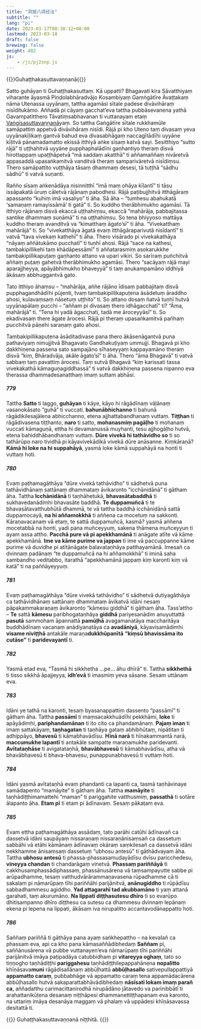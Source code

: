 ```yaml
---
title: "洞窟八颂经注"
subtitle: ""
lang: "pi"
date: 2023-03-17T08:38:12+08:00
lastmod: 2023-03-18
draft: false
brewing: false
weight: 402
js:
    - /js/pj2snp.js
---
```


{{<subtitle>}}Guhaṭṭhakasuttavaṇṇanā{{</subtitle>}}

Satto guhāyan ti Guhaṭṭhakasuttaṃ. Kā uppatti? Bhagavati kira Sāvatthiyaṃ viharante āyasmā Piṇḍolabhāradvājo Kosambiyaṃ Gaṃṅgātīre Āvaṭṭakaṃ nāma Utenassa uyyānaṃ, tattha agamāsi sītale padese divāvihāraṃ nisīditukāmo. Aññadā pi cāyaṃ gacchat’eva tattha pubbāsevanena yathā Gavampatitthero Tāvatiṃsabhavanan ti vuttanayam etaṃ [Vaṅgīsasuttavaṇṇanā](../212/)yaṃ. So tattha Gaṅgātīre sītale rukkhamūle samāpattiṃ appetvā divāvihāraṃ nisīdi. Rājā pi kho Uteno taṃ divasaṃ yeva uyyānakīḷikaṃ gantvā bahud eva divasabhāgaṃ naccagītādīhi uyyāne kīḷitvā pānamadamatto ekissā itthiyā aṅke sīsaṃ katvā sayi. Sesitthiyo “sutto rājā” ti uṭṭhahitvā uyyāne pupphaphalādīni gaṇhantiyo theraṃ disvā hirottappaṃ upaṭṭhāpetvā “mā saddaṃ akatthā” ti aññamaññaṃ nivāretvā appasaddā upasaṅkamitvā vanditvā theraṃ samparivāretvā nisīdiṃsu. Thero samāpattito vuṭṭhāya tāsaṃ dhammaṃ desesi, tā tuṭṭhā “sādhu sādhū” ti vatvā suṇanti.

Rañño sīsaṃ aṅkenādāya nisinnitthī “imā maṃ ohāya kīḷantī” ti tāsu issāpakatā ūruṃ cāletvā rājānaṃ pabodhesi. Rājā paṭibujjhitvā itthāgāraṃ apassanto “kuhiṃ imā vasaliyo” ti āha. Sā āha – “tumhesu abahukatā ‘samaṇaṃ ramayissāmā’ ti gatā” ti. So kuddho therābhimukho agamāsi. Tā itthiyo rājānaṃ disvā ekaccā uṭṭhahiṃsu, ekaccā “mahārāja, pabbajitassa santike dhammaṃ suṇāmā” ti na uṭṭhahiṃsu. So tena bhiyyoso mattāya kuddho theraṃ avanditvā va “kimatthaṃ āgato’sī” ti āha. “Vivekatthaṃ mahārājā” ti. So “vivekatthāya āgatā evaṃ itthāgāraparivutā nisīdantī” ti vatvā “tava vivekaṃ kathehī” ti āha. Thero visārado pi vivekakathāya “nāyaṃ aññātukāmo pucchatī” ti tuṇhī ahosi. Rājā “sace na kathesi, tambakipillikehi taṃ khādāpessāmī” ti aññatarasmiṃ asokarukkhe tambakipillikapuṭaṃ gaṇhanto attano va upari vikiri. So sarīraṃ puñchitvā aññaṃ puṭaṃ gahetvā therābhimukho agamāsi. Thero “sacāyaṃ rājā mayi aparajjheyya, apāyābhimukho bhaveyyā” ti taṃ anukampamāno iddhiyā ākāsaṃ abbhuggantvā gato.

Tato itthiyo āhaṃsu – “mahārāja, aññe rājāno īdisaṃ pabbajitaṃ disvā pupphagandhādīhi pūjenti, tvaṃ tambakipillikapuṭena āsādetuṃ āraddho ahosi, kulavaṃsaṃ nāsetuṃ uṭṭhito” ti. So attano dosaṃ ñatvā tuṇhī hutvā uyyānapālaṃ pucchi – “aññam pi divasaṃ thero idhāgacchatī” ti? “Āma, mahārājā” ti. “Tena hi yadā āgacchati, tadā me āroceyyāsī” ti. So ekadivasaṃ there āgate ārocesi. Rājā pi theraṃ upasaṅkamitvā pañhaṃ pucchitvā pāṇehi saraṇaṃ gato ahosi.

Tambakipillikapuṭena āsāditadivase pana thero ākāsenāgantvā puna pathaviyaṃ nimujjitvā Bhagavato Gandhakuṭiyaṃ ummujji. Bhagavā pi kho dakkhiṇena passena sato sampajāno sīhaseyyaṃ kappayamāno theraṃ disvā “kiṃ, Bhāradvāja, akāle āgato’sī” ti āha. Thero “āma Bhagavā” ti vatvā sabbaṃ taṃ pavattiṃ ārocesi. Taṃ sutvā Bhagavā “kiṃ karissati tassa vivekakathā kāmaguṇagiddhassā” ti vatvā dakkhiṇena passena nipanno eva therassa dhammadesanatthaṃ imaṃ suttam abhāsi.

##### 779

Tattha **Satto** ti laggo, **guhāyan** ti kāye, kāyo hi rāgādīnaṃ vāḷānaṃ vasanokāsato “guhā” ti vuccati. **bahunābhichanno** ti bahunā rāgādikilesajālena abhicchanno, etena ajjhattabandhanaṃ vuttaṃ. **Tiṭṭhan** ti rāgādivasena tiṭṭhanto, **naro** ti satto, **mohanasmiṃ pagāḷho** ti mohanaṃ vuccati kāmaguṇā, ettha hi devamanussā muyhanti, tesu ajjhogāḷho hutvā, etena bahiddhābandhanaṃ vuttaṃ. **Dūre vivekā hi tathāvidho so** ti so tathārūpo naro tividhā pi kāyavivekādikā vivekā dūre anāsanne. Kiṃkāraṇā? **Kāmā hi loke na hi suppahāyā**, yasmā loke kāmā suppahāyā na hontī ti vuttaṃ hoti.

##### 780

Evaṃ paṭhamagāthāya “dūre vivekā tathāvidho” ti sādhetvā puna tathāvidhānaṃ sattānaṃ dhammataṃ āvikaronto “icchānidānā” ti gātham āha. Tattha **Icchānidānā** ti taṇhāhetukā, **bhavasātabaddhā** ti sukhavedanādimhi bhavasāte baddhā. **Te duppamuñcā** ti te bhavasātavatthubhūtā dhammā, te vā tattha baddhā icchānidānā sattā duppamocayā, **na hi aññamokkhā** ti aññena ca mocetuṃ na sakkonti. Kāraṇavacanaṃ vā etaṃ, te sattā duppamuñcā, kasmā? yasmā aññena mocetabbā na honti, yadi pana muñceyyuṃ, sakena thāmena muñceyyun ti ayam assa attho. **Pacchā pure vā pi apekkhamānā** ti anāgate atīte vā kāme apekkhamānā. **Ime va kāme purime va jappan** ti ime vā paccuppanne kāme purime vā duvidhe pi atītānāgate balavataṇhāya patthayamānā. Imesañ ca dvinnaṃ padānaṃ “te duppamuñcā na hi aññamokkhā” ti iminā saha sambandho veditabbo, itarathā “apekkhamānā jappaṃ kiṃ karonti kiṃ vā katā” ti na paññāyeyyuṃ.

##### 781

Evaṃ paṭhamagāthāya “dūre vivekā tathāvidho” ti sādhetvā dutiyagāthāya ca tathāvidhānaṃ sattānaṃ dhammataṃ āvikatvā idāni nesaṃ pāpakammakaraṇaṃ āvikaronto “kāmesu giddhā” ti gātham āha. Tass’attho – **Te** sattā **kāmesu** paribhogataṇhāya **giddhā** pariyesanādim anuyuttattā **pasutā** sammoham āpannattā **pamūḷhā** avagamanatāya maccharitāya buddhādīnaṃ vacanaṃ anādiyanatāya ca **avadāniyā**, kāyavisamādimhi **visame niviṭṭhā** antakāle maraṇa**dukkhūpanītā** **“kiṃsū bhavissāma ito cutāse”** ti **paridevayantī** ti.

##### 782

Yasmā etad eva, “Tasmā hi sikkhetha …pe… āhu dhīrā” ti. Tattha **sikkhethā** ti tisso sikkhā āpajjeyya, **idh’evā** ti imasmiṃ yeva sāsane. Sesam uttānam eva.

##### 783

Idāni ye tathā na karonti, tesaṃ byasanappattiṃ dassento “passāmī” ti gātham āha. Tattha **passāmī** ti maṃsacakkhuādīhi pekkhāmi, **loke** ti apāyādimhi, **pariphandamānan** ti ito cito ca phandamānaṃ. **Pajaṃ iman** ti imaṃ sattakāyaṃ, **taṇhagatan** ti taṇhāya gataṃ abhibhūtaṃ, nipātitan ti adhippāyo, **bhavesū** ti kāmabhavādīsu. **Hīnā narā** ti hīnakammantā narā, **maccumukhe lapantī** ti antakāle sampatte maraṇamukhe paridevanti. **Avītataṇhāse** ti avigatataṇhā, **bhavābhavesū** ti kāmabhavādīsu, atha vā bhavābhavesū ti bhava-bhavesu, punappunabhavesū ti vuttaṃ hoti.

##### 784

Idāni yasmā avītataṇhā evaṃ phandanti ca lapanti ca, tasmā taṇhāvinaye samādapento “mamāyite” ti gātham āha. Tattha **mamāyite** ti taṇhādiṭṭhimamattehi “maman” ti pariggahite vatthusmiṃ, **passathā** ti sotāre ālapanto āha. **Etam pī** ti etam pi ādīnavaṃ. Sesaṃ pākaṭam eva.

##### 785

Evam ettha paṭhamagāthāya assādaṃ, tato parāhi catūhi ādīnavañ ca dassetvā idāni saupāyaṃ nissaraṇaṃ nissaraṇānisaṃsañ ca dassetuṃ sabbāhi vā etāhi kāmānaṃ ādīnavaṃ okāraṃ saṃkilesañ ca dassetvā idāni nekkhamme ānisaṃsaṃ dassetuṃ “ubhosu antesū” ti gāthādvayam āha. Tattha **ubhosu antesū** ti phassa-phassasamudayādīsu dvīsu paricchedesu, **vineyya chandan** ti chandarāgaṃ vinetvā. **Phassaṃ pariññāyā** ti cakkhusamphassādiphassaṃ, phassānusārena vā taṃsampayutte sabbe pi arūpadhamme, tesaṃ vatthudvārārammaṇavasena rūpadhamme cā ti sakalam pi nāmarūpaṃ tīhi pariññāhi parijānitvā, **anānugiddho** ti rūpādīsu sabbadhammesu agiddho. **Yad attagarahī tad akubbamāno** ti yaṃ attanā garahati, taṃ akurumāno. **Na lippatī diṭṭhasutesu dhīro** ti so evarūpo dhitisampanno dhīro diṭṭhesu ca sutesu ca dhammesu dvinnaṃ lepānaṃ ekena pi lepena na lippati, ākāsam iva nirupalitto accantavodānappatto hoti.

##### 786

Saññaṃ pariññā ti gāthāya pana ayaṃ saṅkhepattho – na kevalañ ca phassam eva, api ca kho pana kāmasaññādibhedaṃ **Saññam** pi, saññānusārena vā pubbe vuttanayen’eva nāmarūpaṃ tīhi pariññāhi parijānitvā imāya paṭipadāya catubbidham pi **vitareyya oghaṃ**, tato so tiṇṇogho taṇhādiṭṭhi **pariggahesu** taṇhādiṭṭhilepappahānena **nopalitto** khīṇāsava**muni** rāgādisallānaṃ abbūḷhattā **abbūḷhasallo** sativepullappattiyā **appamatto caraṃ**, pubbabhāge vā appamatto caraṃ tena appamādacārena abbūḷhasallo hutvā sakaparattabhāvādibhedaṃ **nāsīsatī lokam imaṃ parañ ca**, aññadatthu carimacittanirodhā nirupādāno jātavedo va parinibbātī ti arahattanikūṭena desanaṃ niṭṭhāpesi dhammanettiṭṭhapanam eva karonto, na uttariṃ imāya desanāya maggaṃ vā phalaṃ vā uppādesi khīṇāsavassa desitattā ti.

{{<eof>}}
    Guhaṭṭhakasuttavaṇṇanā niṭṭhitā.
{{</eof>}}